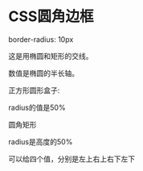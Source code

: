 # CSS圆角边框

border-radius: 10px

这是用椭圆和矩形的交线。

数值是椭圆的半长轴。



正方形圆形盒子:

radius的值是50%



圆角矩形

radius是高度的50%

可以给四个值，分别是左上右上右下左下